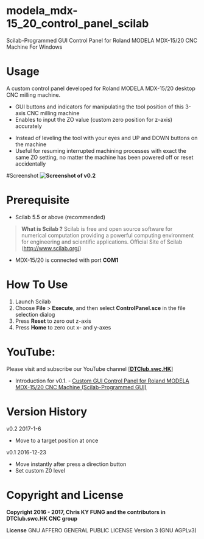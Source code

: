 # modela_mdx-15_20_control_panel_scilab
Scilab-Programmed GUI Control Panel for Roland MODELA MDX-15/20 CNC Machine For Windows

# Usage
A custom control panel developed for Roland MODELA MDX-15/20 desktop CNC milling machine.
- GUI buttons and indicators for manipulating the tool position of this 3-axis CNC milling machine
- Enables to input the ZO value (custom zero position for z-axis) accurately
 * Instead of leveling the tool with your eyes and UP and DOWN buttons on the machine
 * Useful for resuming interrupted machining processes with exact the same ZO setting, no matter the machine has been powered off or reset accidentally 
 
#Screenshot
**![Screenshot of v0.2](https://github.com/chriskyfung/modela_mdx-15_20_control_panel_scilab/blob/master/Screenshot%20of%20v0.2.png)**

# Prerequisite
* Scilab 5.5 or above (recommended)
> **What is Scilab ?** 
> Scilab is free and open source software for numerical computation providing a powerful computing environment for engineering and scientific applications. Official Site of Scilab (http://www.scilab.org/)
* MDX-15/20 is connected with port **COM1**

# How To Use
1. Launch Scilab
2. Choose **File** > **Execute**, and then select **ControlPanel.sce** in the file selection dialog
3. Press **Reset** to zero out z-axis
4. Press **Home** to zero out x- and y-axes

# YouTube:
Please visit and subscribe our YouTube channel [**[DTClub.swc.HK](https://www.youtube.com/channel/UCGlT2itihZuRxMckNcfcA3A)**]

* Introduction for v0.1. - [Custom GUI Control Panel for Roland MODELA MDX-15/20 CNC Machine (Scilab-Programmed GUI)](https://youtu.be/1qtFWHFQnls)

# Version History
v0.2 2017-1-6
- Move to a target position at once

v0.1 2016-12-23
- Move instantly after press a direction button
- Set custom Z0 level

# Copyright and License
**Copyright 2016 - 2017, Chris KY FUNG and the contributors in DTClub.swc.HK CNC group**

**License** GNU AFFERO GENERAL PUBLIC LICENSE Version 3 (GNU AGPLv3)
